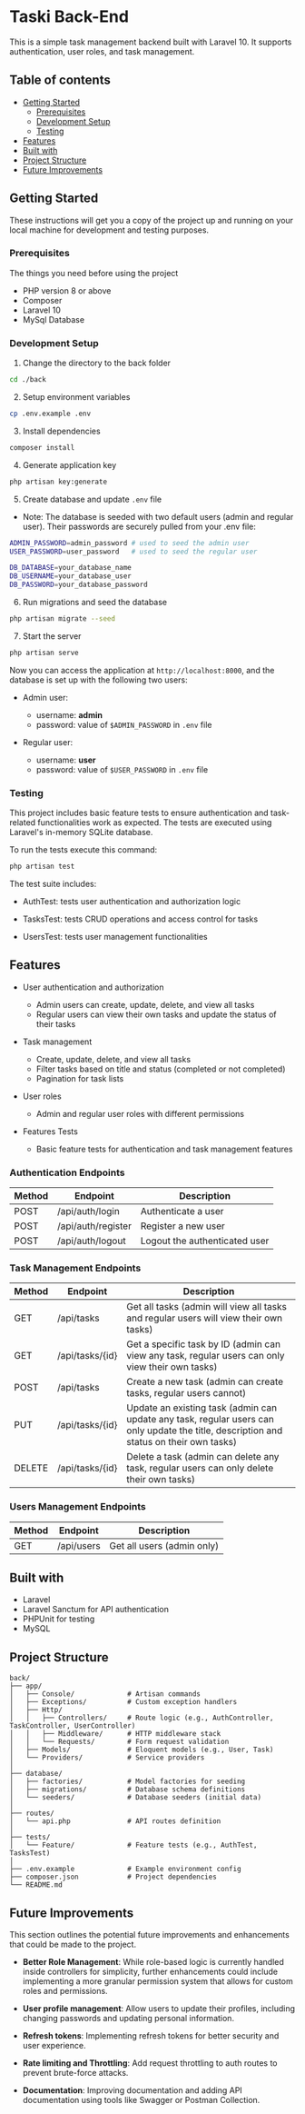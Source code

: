 # Taski Back-End

This is a simple task management backend built with Laravel 10. It supports authentication, user roles, and task management.

## Table of contents

- [Getting Started](#getting-started)
  - [Prerequisites](#prerequisites)
  - [Development Setup](#development-setup)
  - [Testing](#testing)
- [Features](#features)
- [Built with](#built-with)
- [Project Structure](#project-structure)
- [Future Improvements](#future-improvements)

## Getting Started

These instructions will get you a copy of the project up and running on your local machine for development and testing purposes.

### Prerequisites

The things you need before using the project

- PHP version 8 or above
- Composer
- Laravel 10
- MySql Database

### Development Setup

1. Change the directory to the back folder

```bash
cd ./back
```

2. Setup environment variables

```bash
cp .env.example .env
```

3. Install dependencies

```bash
composer install
```

4. Generate application key

```bash
php artisan key:generate
```

5. Create database and update `.env` file

- Note: The database is seeded with two default users (admin and regular user). Their passwords are securely pulled from your .env file:

```bash
ADMIN_PASSWORD=admin_password # used to seed the admin user
USER_PASSWORD=user_password   # used to seed the regular user

DB_DATABASE=your_database_name
DB_USERNAME=your_database_user
DB_PASSWORD=your_database_password
```

6. Run migrations and seed the database

```bash
php artisan migrate --seed
```

7. Start the server

```bash
php artisan serve
```

Now you can access the application at `http://localhost:8000`, and the database is set up with the following two users:

- Admin user:
  - username: **admin**
  - password: value of `$ADMIN_PASSWORD` in `.env` file

- Regular user:
  - username: **user**
  - password: value of `$USER_PASSWORD` in `.env` file

### Testing

This project includes basic feature tests to ensure authentication and task-related functionalities work as expected. The tests are executed using Laravel's in-memory SQLite database.

To run the tests execute this command:

```bash
php artisan test
```

The test suite includes:

- AuthTest: tests user authentication and authorization logic

- TasksTest: tests CRUD operations and access control for tasks

- UsersTest: tests user management functionalities

## Features

- User authentication and authorization
  - Admin users can create, update, delete, and view all tasks
  - Regular users can view their own tasks and update the status of their tasks

- Task management
  - Create, update, delete, and view all tasks
  - Filter tasks based on title and status (completed or not completed)
  - Pagination for task lists

- User roles
  - Admin and regular user roles with different permissions

- Features Tests
  - Basic feature tests for authentication and task management features

### Authentication Endpoints

| Method | Endpoint             | Description                               |
|--------|----------------------|-------------------------------------------|
| POST   | /api/auth/login      | Authenticate a user                       |
| POST   | /api/auth/register   | Register a new user                       |
| POST   | /api/auth/logout     | Logout the authenticated user             |

### Task Management Endpoints

| Method | Endpoint             | Description                                                                                                                                           |
|--------|----------------------|-------------------------------------------------------------------------------------------------------------------------------------------------------|
| GET    | /api/tasks           | Get all tasks (admin will view all tasks and regular users will view their own tasks)                                                                 |
| GET    | /api/tasks/{id}      | Get a specific task by ID (admin can view any task, regular users can only view their own tasks)                                                      |
| POST   | /api/tasks           | Create a new task (admin can create tasks, regular users cannot)                                                                                      |
| PUT    | /api/tasks/{id}      | Update an existing task (admin can update any task, regular users can only update the title, description and status on their own tasks)               |
| DELETE | /api/tasks/{id}      | Delete a task (admin can delete any task, regular users can only delete their own tasks)                                                              |

### Users Management Endpoints

| Method | Endpoint             | Description                                         |
|--------|----------------------|-----------------------------------------------------|
| GET    | /api/users           | Get all users (admin only)                          |

## Built with

- Laravel
- Laravel Sanctum for API authentication
- PHPUnit for testing
- MySQL

## Project Structure

    back/
    ├── app/
    │   ├── Console/             # Artisan commands
    │   ├── Exceptions/          # Custom exception handlers
    │   ├── Http/
    │   │   ├── Controllers/     # Route logic (e.g., AuthController, TaskController, UserController)
    │   │   ├── Middleware/      # HTTP middleware stack
    │   │   └── Requests/        # Form request validation
    │   ├── Models/              # Eloquent models (e.g., User, Task)
    │   └── Providers/           # Service providers
    │
    ├── database/
    │   ├── factories/           # Model factories for seeding
    │   ├── migrations/          # Database schema definitions
    │   └── seeders/             # Database seeders (initial data)
    │
    ├── routes/
    │   └── api.php              # API routes definition
    │
    ├── tests/
    │   └── Feature/             # Feature tests (e.g., AuthTest, TasksTest)
    │
    ├── .env.example             # Example environment config
    ├── composer.json            # Project dependencies
    └── README.md

## Future Improvements

This section outlines the potential future improvements and enhancements that could be made to the project.

- **Better Role Management**:
While role-based logic is currently handled inside controllers for simplicity, further enhancements could include implementing a more granular permission system that allows for custom roles and permissions.

- **User profile management**:
Allow users to update their profiles, including changing passwords and updating personal information.

- **Refresh tokens**:
Implementing refresh tokens for better security and user experience.

- **Rate limiting and Throttling**:
Add request throttling to auth routes to prevent brute-force attacks.

- **Documentation**:
Improving documentation and adding API documentation using tools like Swagger or Postman Collection.
